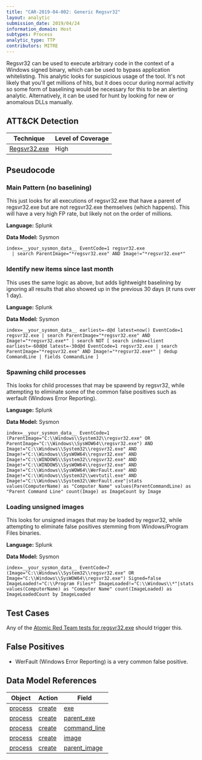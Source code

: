 ```yaml
---
title: "CAR-2019-04-002: Generic Regsvr32"
layout: analytic
submission_date: 2019/04/24
information_domain: Host
subtypes: Process
analytic_type: TTP
contributors: MITRE
---
```


Regsvr32 can be used to execute arbitrary code in the context of a Windows signed binary, which can be used to bypass application whitelisting. This analytic looks for suspicious usage of the tool. It's not likely that you'll get millions of hits, but it does occur during normal activity so some form of baselining would be necessary for this to be an alerting analytic. Alternatively, it can be used for hunt by looking for new or anomalous DLLs manually.

## ATT&CK Detection

|Technique |Level of Coverage |
|---|---|
|[Regsvr32.exe](https://attack.mitre.org/techniques/T1117/)|High|

## Pseudocode

### Main Pattern (no baselining)

This just looks for all executions of regsvr32.exe that have a parent of regsvr32.exe but are not regsvr32.exe themselves (which happens). This will have a very high FP rate, but likely not on the order of millions.

**Language:** Splunk  

**Data Model:** Sysmon

```spl
index=__your_sysmon_data__ EventCode=1 regsvr32.exe
  | search ParentImage="*regsvr32.exe" AND Image!="*regsvr32.exe*"
```

### Identify new items since last month

This uses the same logic as above, but adds lightweight baselining by ignoring all results that also showed up in the previous 30 days (it runs over 1 day).

**Language:** Splunk  

**Data Model:** Sysmon

`
index=__your_sysmon_data__ earliest=-d@d latest=now() EventCode=1 regsvr32.exe | search ParentImage="*regsvr32.exe" AND Image!="*regsvr32.exe*"
| search NOT [
  search index=client earliest=-60d@d latest=-30d@d EventCode=1 regsvr32.exe
  | search ParentImage="*regsvr32.exe" AND Image!="*regsvr32.exe*"
  | dedup CommandLine | fields CommandLine
]
`

### Spawning child processes

This looks for child processes that may be spawend by regsvr32, while attempting to eliminate some of the common false positives such as werfault (Windows Error Reporting).

**Language:** Splunk  

**Data Model:** Sysmon

`
index=__your_sysmon_data__ EventCode=1 (ParentImage="C:\\Windows\\System32\\regsvr32.exe" OR ParentImage="C:\\Windows\\SysWOW64\\regsvr32.exe") AND Image!="C:\\Windows\\System32\\regsvr32.exe" AND Image!="C:\\Windows\\SysWOW64\\regsvr32.exe" AND Image!="C:\\WINDOWS\\System32\\regsvr32.exe" AND Image!="C:\\WINDOWS\\SysWOW64\\regsvr32.exe" AND Image!="C:\\Windows\\SysWOW64\\WerFault.exe" AND Image!="C:\\Windows\\System32\\wevtutil.exe" AND Image!="C:\\Windows\\System32\\WerFault.exe"|stats values(ComputerName) as "Computer Name" values(ParentCommandLine) as "Parent Command Line" count(Image) as ImageCount by Image
`

### Loading unsigned images

This looks for unsigned images that may be loaded by regsvr32, while attempting to eliminate false positives stemming from Windows/Program Files binaries.

**Language:** Splunk  

**Data Model:** Sysmon

`
index=__your_sysmon_data__ EventCode=7 (Image="C:\\Windows\\System32\\regsvr32.exe" OR Image="C:\\Windows\\SysWOW64\\regsvr32.exe") Signed=false ImageLoaded!="C:\\Program Files*" ImageLoaded!="C:\\Windows\\*"|stats values(ComputerName) as "Computer Name" count(ImageLoaded) as ImageLoadedCount by ImageLoaded
`

## Test Cases

Any of the [Atomic Red Team tests for regsvr32.exe](https://github.com/redcanaryco/atomic-red-team/blob/master/atomics/T1117/T1117.md) should trigger this.

## False Positives

* WerFault (Windows Error Reporting) is a very common false positive.

## Data Model References

|Object|Action|Field|
|---|---|---|
| [process](../data_model/process#process) | [create](../data_model/process#create) | [exe](../data_model/process#exe) |
| [process](../data_model/process#process) | [create](../data_model/process#create) | [parent_exe](../data_model/process#parent_exe) |
| [process](../data_model/process#process) | [create](../data_model/process#create) | [command_line](../data_model/process#command_line) |
| [process](../data_model/process#process) | [create](../data_model/process#create) | [image](../data_model/process#image) |
| [process](../data_model/process#process) | [create](../data_model/process#create) | [parent_image](../data_model/process#parent_image) |
